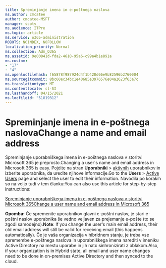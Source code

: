 ```yaml
---
title: Spreminjanje imena in e-poštnega naslova
ms.author: cmcatee
author: cmcatee-MSFT
manager: scotv
ms.audience: ITPro
ms.topic: article
ms.service: o365-administration
ROBOTS: NOINDEX, NOFOLLOW
localization_priority: Normal
ms.collection: Adm_O365
ms.assetid: 9e00841d-fda2-4610-95a6-c99a4b1e891a
ms.custom:
- "17"
- "4"
ms.openlocfilehash: f65878f987924d4f1b428d66e9b82596b2760004
ms.sourcegitcommit: 8bc60ec34bc1e40685e3976576e04a2623f63a7c
ms.translationtype: MT
ms.contentlocale: sl-SI
ms.lasthandoff: 04/15/2021
ms.locfileid: "51819312"
---
```

# <a name="change-a-name-and-email-address"></a><span data-ttu-id="3091a-102">Spreminjanje imena in e-poštnega naslova</span><span class="sxs-lookup"><span data-stu-id="3091a-102">Change a name and email address</span></span>

<span data-ttu-id="3091a-103">Spreminjanje uporabniškega imena in e-poštnega naslova v storitvi Microsoft 365 je preprosto.</span><span class="sxs-lookup"><span data-stu-id="3091a-103">Changing a user's name and email address in Microsoft 365 is easy.</span></span> <span data-ttu-id="3091a-104">Pojdite na stran **Uporabniki** \> [aktivnih](https://go.microsoft.com/fwlink/p/?linkid=834822) uporabnikov in izberite uporabnika, da uredite njihove informacije.</span><span class="sxs-lookup"><span data-stu-id="3091a-104">Go to the **Users** \> [Active Users](https://go.microsoft.com/fwlink/p/?linkid=834822) page and select the user to edit their information.</span></span> <span data-ttu-id="3091a-105">Navodila po korakih so na voljo tudi v tem članku:</span><span class="sxs-lookup"><span data-stu-id="3091a-105">You can also use this article for step-by-step instructions:</span></span>
  
[<span data-ttu-id="3091a-106">Spreminjanje uporabniškega imena in e-poštnega naslova v storitvi Microsoft 365</span><span class="sxs-lookup"><span data-stu-id="3091a-106">Change a user name and email address in Microsoft 365</span></span>](https://docs.microsoft.com/microsoft-365/admin/add-users/change-a-user-name-and-email-address)
  
 <span data-ttu-id="3091a-107">**Opomba:** Če spremenite uporabnikov glavni e-poštni naslov, je stari e-poštni naslov uporabnika še vedno veljaven za prejemanje e-pošte (to se zgodi samodejno).</span><span class="sxs-lookup"><span data-stu-id="3091a-107">**Note**: If you change the user's main email address, their old email address will still be valid for receiving email (this happens automatically).</span></span> <span data-ttu-id="3091a-108">Če je vaša organizacija v hibridnem stanju, je treba vse spremembe e-poštnega naslova in uporabniškega imena narediti v imeniku Active Directory na mestu uporabe in jih nato sinhronizirati z oblakom.</span><span class="sxs-lookup"><span data-stu-id="3091a-108">Also, if your organization is in Hybrid state, all email and user name changes need to be done in on-premises Active Directory and then synced to the cloud.</span></span>